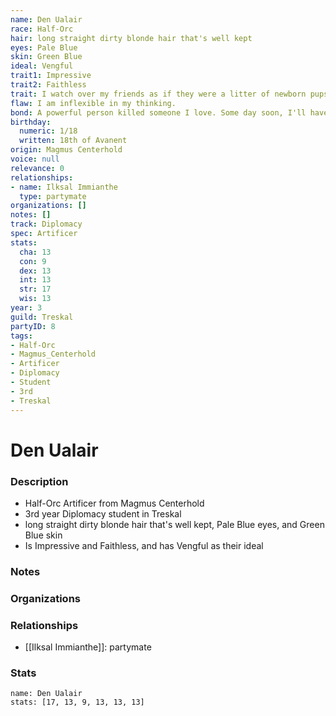 ```yaml
---
name: Den Ualair
race: Half-Orc
hair: long straight dirty blonde hair that's well kept
eyes: Pale Blue
skin: Green Blue
ideal: Vengful
trait1: Impressive
trait2: Faithless
trait: I watch over my friends as if they were a litter of newborn pups.
flaw: I am inflexible in my thinking.
bond: A powerful person killed someone I love. Some day soon, I'll have my revenge.
birthday:
  numeric: 1/18
  written: 18th of Avanent
origin: Magmus Centerhold
voice: null
relevance: 0
relationships:
- name: Ilksal Immianthe
  type: partymate
organizations: []
notes: []
track: Diplomacy
spec: Artificer
stats:
  cha: 13
  con: 9
  dex: 13
  int: 13
  str: 17
  wis: 13
year: 3
guild: Treskal
partyID: 8
tags:
- Half-Orc
- Magmus_Centerhold
- Artificer
- Diplomacy
- Student
- 3rd
- Treskal
---
```

# Den Ualair
### Description
- Half-Orc Artificer from Magmus Centerhold
- 3rd year Diplomacy student in Treskal
- long straight dirty blonde hair that's well kept, Pale Blue eyes, and Green Blue skin
- Is Impressive and Faithless, and has Vengful as their ideal

### Notes

### Organizations

### Relationships
- [[Ilksal Immianthe]]: partymate

### Stats
```statblock
name: Den Ualair
stats: [17, 13, 9, 13, 13, 13]
```